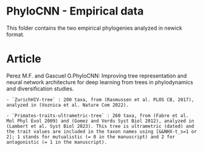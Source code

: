 # PhyloCNN - Empirical data

This folder contains the two empirical phylogenies analyzed in newick format.

# Article
Perez M.F. and Gascuel O.PhyloCNN: Improving tree representation and neural network architecture for deep learning from trees in phylodynamics and diversification studies.

    - `ZurichHIV-tree` : 200 taxa, from (Rasmussen et al. PLOS CB, 2017), analyzed in (Voznica et al. Nature Com 2022).

    - `Primates-traits-ultrametric-tree` : 260 taxa, from (Fabre et al. Mol Phyl Evol 2009) and (Gomez and Verdu Syst Biol 2012), analyzed in (Lambert et al. Syst Biol 2023). This tree is ultrametric (dated) and the trait values are included in the taxon names using [&&NHX-t_s=1 or 2]; 1 stands for mutualistic (= 0 in the manuscript) and 2 for antagonistic (= 1 in the manuscript).
